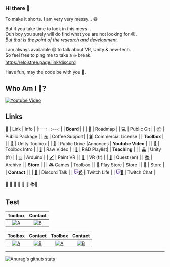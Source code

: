 ### Hi there 👋

To make it shorts. I am very very messy...  😅  
 
But if you take time to look in this mess...    
Ouh boy you surely will do find what you are not looking for 😝.  
_But that is the point of the research and development._


I am always availaible 😄 to talk about VR, Unity & new-tech.    
So feel free to ping me to take a ☕ break.    
https://eloistree.page.link/discord  

Have fun, may the code be with you 🍻.

## Who Am I  🤔?
[![Youtube Video](http://img.youtube.com/vi/SElpOHKeGSg/maxresdefault.jpg)](https://www.youtube.com/watch?v=SElpOHKeGSg)

## Links
📝
| Link | Info |
|:---: | :---: |
| **Board** |  |
| [📅]( https://eloistree.page.link/board) | Roadmap |
| [💻]( https://eloistree.page.link/publicgit) | Public Git |
| [📦]( https://eloistree.page.link/publicpackage) | Public Package |
| [☕](https://eloistree.page.link/donation) | Coffee Support|
| [💲](https://eloistree.page.link/license)| Commercial License |
| **Toolbox** |  |
| [🧰]( https://eloistree.page.link/toolbox) | Unity Toolbox |
| [📁](https://eloistree.page.link/publicstorage) | Public Drive |Annonces
| **Youtube Video** |  |
| [🔨](https://www.youtube.com/channel/UCNF9z7L6bfkodhNWvnY5lsg)  | Toolbox Intro |
| [🧪](https://eloistree.page.link/video) | Raw Video |
| [👀](https://eloistree.page.link/lookingfor) | R&D Playlist|
| **Teaching** |  |
| [🕹️](https://eloistree.page.link/unity) |  Unity (fr) |
| [💥](https://github.com/EloiStree/HelloRemoteFirework/wiki) | Arduino |
| [🖌️](https://eloistree.page.link/paintingjam)  | Paint VR |
| [🥽](https://eloistree.page.link/vr)  | VR (fr) |
| [🥽](http://eloistree.page.link/quest)  | Quest (en) |
| [📚](https://eloistree.page.link/teaching)  | Archive |
| **Store** |  |
| [🎮](https://eloistree.page.link/game) Games | Toolbox |
| [📱](https://eloistree.page.link/playstore) Play Store  | Store |
| [🥽](https://eloistree.page.link/sidequest) | Store |
| **Contact** |  |
| [💬](https://eloistree.page.link/discord) | Discord Talk |
| <a href="https://eloistree.page.link/stream"> <img alt="" src="Images/twitch.png" width="14px" height="14px">📹</a> | Twitch Life |
| <a href="https://eloistree.page.link/stream"> <img alt="" src="Images/twitch.png" width="14px" height="14px">💬</a> | Twitch Chat |


📌 📍 📕 📗 📘 📙 📚📒


Test
-------------------
|Toolbox | Contact |
|:---: | :---: |
|[![A](https://github-readme-stats.vercel.app/api/pin/?username=eloistree&repo=HelloVirtualReality)](https://github.com/EloiStree/HelloVirtualReality) | [![B](https://github-readme-stats.vercel.app/api/pin/?username=eloistree&repo=HelloVirtualReality)](https://github.com/EloiStree/HelloVirtualReality) |

|Toolbox | Contact |Toolbox | Contact |
|:---: | :---: |:---: | :---: |
|[![A](https://github-readme-stats.vercel.app/api/pin/?username=eloistree&repo=HelloVirtualReality)](https://github.com/EloiStree/HelloVirtualReality) | [![B](https://github-readme-stats.vercel.app/api/pin/?username=eloistree&repo=HelloVirtualReality)](https://github.com/EloiStree/HelloVirtualReality) |[![A](https://github-readme-stats.vercel.app/api/pin/?username=eloistree&repo=HelloVirtualReality)](https://github.com/EloiStree/HelloVirtualReality) | [![B](https://github-readme-stats.vercel.app/api/pin/?username=eloistree&repo=HelloVirtualReality)](https://github.com/EloiStree/HelloVirtualReality) |

--------------
![Anurag's github stats](https://github-readme-stats.vercel.app/api?username=eloistree&show_icons=true&theme=radical)

